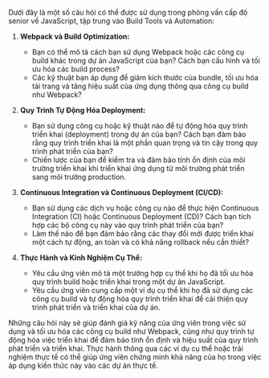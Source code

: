 Dưới đây là một số câu hỏi có thể được sử dụng trong phỏng vấn cấp độ senior về JavaScript, tập trung vào Build Tools và Automation:

1. **Webpack và Build Optimization:**

   - Bạn có thể mô tả cách bạn sử dụng Webpack hoặc các công cụ build khác trong dự án JavaScript của bạn? Cách bạn cấu hình và tối ưu hóa các build process?
   - Các kỹ thuật bạn áp dụng để giảm kích thước của bundle, tối ưu hóa tải trang và tăng hiệu suất của ứng dụng thông qua công cụ build như Webpack?

2. **Quy Trình Tự Động Hóa Deployment:**

   - Bạn sử dụng công cụ hoặc kỹ thuật nào để tự động hóa quy trình triển khai (deployment) trong dự án của bạn? Cách bạn đảm bảo rằng quy trình triển khai là một phần quan trọng và tin cậy trong quy trình phát triển của bạn?
   - Chiến lược của bạn để kiểm tra và đảm bảo tính ổn định của môi trường triển khai khi triển khai ứng dụng từ môi trường phát triển sang môi trường production.

3. **Continuous Integration và Continuous Deployment (CI/CD):**

   - Bạn sử dụng các dịch vụ hoặc công cụ nào để thực hiện Continuous Integration (CI) hoặc Continuous Deployment (CD)? Cách bạn tích hợp các bộ công cụ này vào quy trình phát triển của bạn?
   - Làm thế nào để bạn đảm bảo rằng các thay đổi mới được triển khai một cách tự động, an toàn và có khả năng rollback nếu cần thiết?

4. **Thực Hành và Kinh Nghiệm Cụ Thể:**
   - Yêu cầu ứng viên mô tả một trường hợp cụ thể khi họ đã tối ưu hóa quy trình build hoặc triển khai trong một dự án JavaScript.
   - Yêu cầu ứng viên cung cấp một ví dụ cụ thể khi họ đã sử dụng các công cụ build và tự động hóa quy trình triển khai để cải thiện quy trình phát triển và triển khai của dự án.

Những câu hỏi này sẽ giúp đánh giá kỹ năng của ứng viên trong việc sử dụng và tối ưu hóa các công cụ build như Webpack, cũng như quy trình tự động hóa việc triển khai để đảm bảo tính ổn định và hiệu suất của quy trình phát triển và triển khai. Thực hành thông qua các ví dụ cụ thể hoặc trải nghiệm thực tế có thể giúp ứng viên chứng minh khả năng của họ trong việc áp dụng kiến thức này vào các dự án thực tế.
